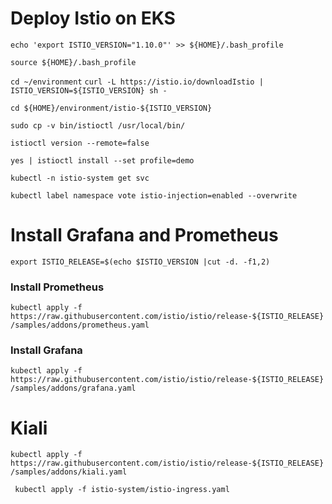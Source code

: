 # Deploy Istio on EKS

```echo 'export ISTIO_VERSION="1.10.0"' >> ${HOME}/.bash_profile```

```source ${HOME}/.bash_profile```

```cd ~/environment```
```curl -L https://istio.io/downloadIstio | ISTIO_VERSION=${ISTIO_VERSION} sh -```

```cd ${HOME}/environment/istio-${ISTIO_VERSION}```

```sudo cp -v bin/istioctl /usr/local/bin/```

```istioctl version --remote=false```

```yes | istioctl install --set profile=demo```

```kubectl -n istio-system get svc```

```kubectl label namespace vote istio-injection=enabled --overwrite```

# Install Grafana and Prometheus

```export ISTIO_RELEASE=$(echo $ISTIO_VERSION |cut -d. -f1,2)```

### Install Prometheus
```kubectl apply -f https://raw.githubusercontent.com/istio/istio/release-${ISTIO_RELEASE}/samples/addons/prometheus.yaml```

### Install Grafana
```kubectl apply -f https://raw.githubusercontent.com/istio/istio/release-${ISTIO_RELEASE}/samples/addons/grafana.yaml```


# Kiali

```kubectl apply -f https://raw.githubusercontent.com/istio/istio/release-${ISTIO_RELEASE}/samples/addons/kiali.yaml```

``` kubectl apply -f istio-system/istio-ingress.yaml```

